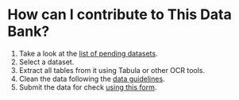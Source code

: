 # How can I contribute to This Data Bank?
1. Take a look at the [list of pending datasets]().
2. Select a dataset.
3. Extract all tables from it using Tabula or other OCR tools.
4. Clean the data following the [data guidelines]().
5. Submit the data for check [using this form]().

